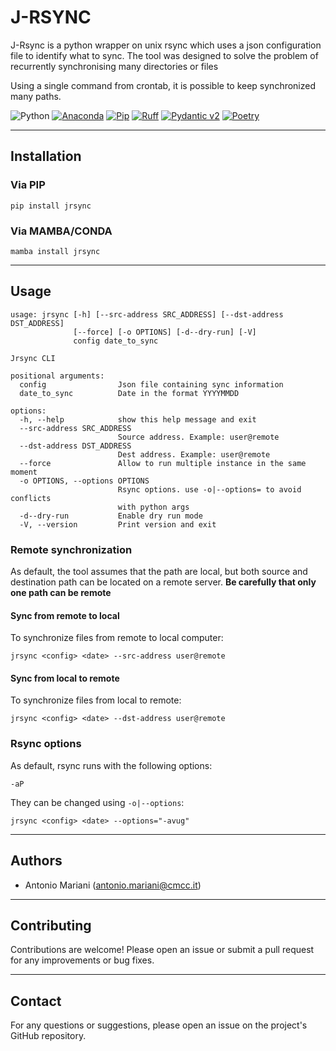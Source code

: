 # J-RSYNC

J-Rsync is a python wrapper on unix rsync which uses a json configuration file to identify what to sync.
The tool was designed to solve the problem of recurrently synchronising many directories or files

Using a single command from crontab, it is possible to keep synchronized many paths.

![Python](https://img.shields.io/badge/Python->3.10-blue.svg)
[![Anaconda](https://img.shields.io/badge/conda->22.11.1-green.svg)](https://anaconda.org/)
[![Pip](https://img.shields.io/badge/pip->19.0.3-brown.svg)](https://pypi.org/project/pip/)
[![Ruff](https://img.shields.io/endpoint?url=https://raw.githubusercontent.com/astral-sh/ruff/main/assets/badge/v2.json)](https://github.com/astral-sh/ruff)
[![Pydantic v2](https://img.shields.io/endpoint?url=https://raw.githubusercontent.com/pydantic/pydantic/main/docs/badge/v2.json)](https://docs.pydantic.dev/latest/contributing/#badges)
[![Poetry](https://img.shields.io/endpoint?url=https://python-poetry.org/badge/v0.json)](https://python-poetry.org/)

---

## Installation

### Via PIP

```shell
pip install jrsync
```

### Via MAMBA/CONDA

```shell
mamba install jrsync
```

---

## Usage

```shell
usage: jrsync [-h] [--src-address SRC_ADDRESS] [--dst-address DST_ADDRESS]
              [--force] [-o OPTIONS] [-d--dry-run] [-V]
              config date_to_sync

Jrsync CLI

positional arguments:
  config                Json file containing sync information
  date_to_sync          Date in the format YYYYMMDD

options:
  -h, --help            show this help message and exit
  --src-address SRC_ADDRESS
                        Source address. Example: user@remote
  --dst-address DST_ADDRESS
                        Dest address. Example: user@remote
  --force               Allow to run multiple instance in the same moment
  -o OPTIONS, --options OPTIONS
                        Rsync options. use -o|--options= to avoid conflicts
                        with python args
  -d--dry-run           Enable dry run mode
  -V, --version         Print version and exit

```

### Remote synchronization

As default, the tool assumes that the path are local, but both source and destination path can be located on a remote
server.
**Be carefully that only one path can be remote**

#### Sync from remote to local

To synchronize files from remote to local computer:

```shell
jrsync <config> <date> --src-address user@remote
```

#### Sync from local to remote

To synchronize files from local to remote:

```shell
jrsync <config> <date> --dst-address user@remote
```

### Rsync options

As default, rsync runs with the following options:

```shell
-aP
```

They can be changed using `-o|--options`:

```shell
jrsync <config> <date> --options="-avug"
```

---

## Authors

- Antonio Mariani (antonio.mariani@cmcc.it)

---

## Contributing

Contributions are welcome! Please open an issue or submit a pull request for any improvements or bug fixes.

---

## Contact

For any questions or suggestions, please open an issue on the project's GitHub repository.
